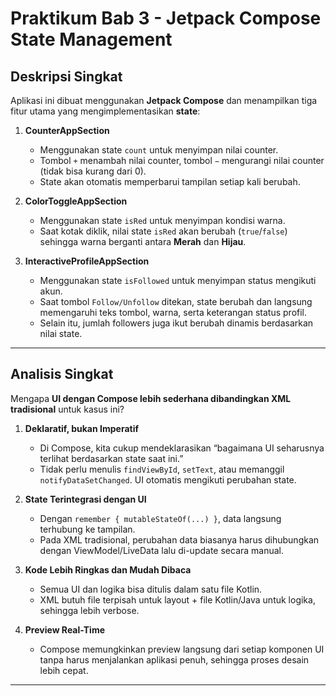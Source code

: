 # Praktikum Bab 3 - Jetpack Compose State Management

## Deskripsi Singkat
Aplikasi ini dibuat menggunakan **Jetpack Compose** dan menampilkan tiga fitur utama yang mengimplementasikan **state**:

1. **CounterAppSection**  
   - Menggunakan state `count` untuk menyimpan nilai counter.  
   - Tombol `+` menambah nilai counter, tombol `−` mengurangi nilai counter (tidak bisa kurang dari 0).  
   - State akan otomatis memperbarui tampilan setiap kali berubah.

2. **ColorToggleAppSection**  
   - Menggunakan state `isRed` untuk menyimpan kondisi warna.  
   - Saat kotak diklik, nilai state `isRed` akan berubah (`true`/`false`) sehingga warna berganti antara **Merah** dan **Hijau**.  

3. **InteractiveProfileAppSection**  
   - Menggunakan state `isFollowed` untuk menyimpan status mengikuti akun.  
   - Saat tombol `Follow/Unfollow` ditekan, state berubah dan langsung memengaruhi teks tombol, warna, serta keterangan status profil.  
   - Selain itu, jumlah followers juga ikut berubah dinamis berdasarkan nilai state.  

---

## Analisis Singkat
Mengapa **UI dengan Compose lebih sederhana dibandingkan XML tradisional** untuk kasus ini?

1. **Deklaratif, bukan Imperatif**  
   - Di Compose, kita cukup mendeklarasikan “bagaimana UI seharusnya terlihat berdasarkan state saat ini.”  
   - Tidak perlu menulis `findViewById`, `setText`, atau memanggil `notifyDataSetChanged`. UI otomatis mengikuti perubahan state.

2. **State Terintegrasi dengan UI**  
   - Dengan `remember { mutableStateOf(...) }`, data langsung terhubung ke tampilan.  
   - Pada XML tradisional, perubahan data biasanya harus dihubungkan dengan ViewModel/LiveData lalu di-update secara manual.

3. **Kode Lebih Ringkas dan Mudah Dibaca**  
   - Semua UI dan logika bisa ditulis dalam satu file Kotlin.  
   - XML butuh file terpisah untuk layout + file Kotlin/Java untuk logika, sehingga lebih verbose.  

4. **Preview Real-Time**  
   - Compose memungkinkan preview langsung dari setiap komponen UI tanpa harus menjalankan aplikasi penuh, sehingga proses desain lebih cepat.  

---

